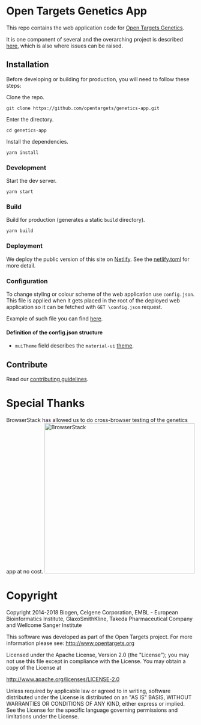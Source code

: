 # Open Targets Genetics App

This repo contains the web application code for [Open Targets Genetics](https://genetics.opentargets.org).

It is one component of several and the overarching project is described [here](https://github.com/opentargets/genetics), which is also where issues can be raised.

## Installation

Before developing or building for production, you will need to follow these steps:

Clone the repo.

```
git clone https://github.com/opentargets/genetics-app.git
```

Enter the directory.

```
cd genetics-app
```

Install the dependencies.

```
yarn install
```

### Development

Start the dev server.

```
yarn start
```

### Build

Build for production (generates a static `build` directory).

```
yarn build
```

### Deployment

We deploy the public version of this site on [Netlify](https://www.netlify.com/). See the [netlify.toml](netlify.toml) for more detail.

### Configuration

To change styling or colour scheme of the web application use `config.json`.
This file is applied when it gets placed in the root of the deployed web application so it can be fetched with `GET \config.json` request.

Example of such file you can find [here](config.sample.json).

#### Definition of the config.json structure

- `muiTheme` field describes the `material-ui` [theme](https://material-ui.com/customization/theming/).

## Contribute

Read our [contributing guidelines](CONTRIBUTING.md).

# Special Thanks

BrowserStack has allowed us to do cross-browser testing of the genetics app at no cost.
<img src="./tools-icons/Browserstack-logo.svg" alt="BrowserStack" width="400">

# Copyright

Copyright 2014-2018 Biogen, Celgene Corporation, EMBL - European Bioinformatics Institute, GlaxoSmithKline, Takeda Pharmaceutical Company and Wellcome Sanger Institute

This software was developed as part of the Open Targets project. For more information please see: http://www.opentargets.org

Licensed under the Apache License, Version 2.0 (the "License");
you may not use this file except in compliance with the License.
You may obtain a copy of the License at

http://www.apache.org/licenses/LICENSE-2.0

Unless required by applicable law or agreed to in writing, software
distributed under the License is distributed on an "AS IS" BASIS,
WITHOUT WARRANTIES OR CONDITIONS OF ANY KIND, either express or implied.
See the License for the specific language governing permissions and
limitations under the License.
